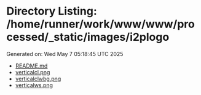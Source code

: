 # Directory Listing: /home/runner/work/www/www/processed/_static/images/i2plogo
Generated on: Wed May  7 05:18:45 UTC 2025

- [README.md](README.md)
- [verticalcl.png](verticalcl.png)
- [verticalclwbg.png](verticalclwbg.png)
- [verticalws.png](verticalws.png)
